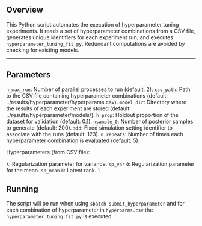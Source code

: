 ## Overview

This Python script automates the execution of hyperparameter tuning experiments. It reads a set of hyperparameter combinations from a CSV file, generates unique identifiers for each experiment run, and executes `hyperparameter_tuning_fit.py`. Redundant computations are avoided by checking for existing models. 

---
## Parameters
`n_max_run`: Number of parallel processes to run (default: 2).
`csv_path`: Path to the CSV file containing hyperparameter combinations (default: ../results/hyperparameter/hyperparams.csv).
`model_dir`: Directory where the results of each experiment are stored (default: ../results/hyperparameter/models/).
`h_prop`: Holdout proportion of the dataset for validation (default: 0.1).
`nsample_0`: Number of posterior samples to generate (default: 200).
`sid`: Fixed simulation setting identifier to associate with the runs (default: 123).
`n_repeats`: Number of times each hyperparameter combination is evaluated (default: 5).

Hyperparameters (from CSV file):

`λ`: Regularization parameter for variance. `sp_var`
`ϑ`: Regularization parameter for the mean. `sp_mean`
`k`: Latent rank. `l`


## Running 

The script will be run when using `sbatch submit_hyperparameter` and for each combination of hyperparameter in `hyperparms.csv` the `hyperparameter_tuning_fit.py` is executed. 


